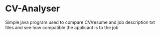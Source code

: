 # CV-Analyser
Simple java program used to compare CV/resume and job description txt files and see how compatible the applicant is to the job
